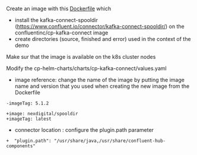 Create an image with this [Dockerfile](https://github.com/nexDigitalDev/confluent-kafka-demo/blob/master/k8s/connect-spooldir/Dockerfile) which
- install the kafka-connect-spooldir (https://www.confluent.io/connector/kafka-connect-spooldir/) on the confluentinc/cp-kafka-connect image
- create directories (source, finished and error) used in the context of the demo

Make sur that the image is available on the k8s cluster nodes

Modify the cp-helm-charts/charts/cp-kafka-connect/values.yaml
- image reference: change the name of the image by putting the image name and version that you used when creating the new image from the Dockerfile
```-image: confluentinc/cp-kafka-connect
-imageTag: 5.1.2

+image: nexdigital/spooldir
+imageTag: latest
```
- connector location : configure the plugin.path parameter
```-  "plugin.path": "/usr/share/java"
+  "plugin.path": "/usr/share/java,/usr/share/confluent-hub-components"
````
